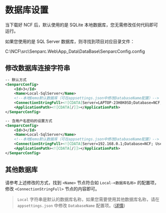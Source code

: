 # 数据库设置

当下载好 NCF 后，默认使用的是 SQLite 本地数据库，您无需修改任何代码即可运行。

如果您使用的是 SQL Server 数据库，则寻找到项目对应目录文件：

C:\NCF\src\Senparc.Web\App_Data\DataBase\SenparcConfig.config

## 修改数据库连接字符串

```xml
-- 默认方式
<SenparcConfig>
    <Id>3</Id>
    <Name>Local-SqlServer</Name>
    <!--本地Demo默认数据库（可在appsettings.json中修改DatabaseName配置）-->
    <ConnectionStringFull><![CDATA[Server=LAPTOP-23H8K0SD;Database=NCF; initial catalog=NCF;integrated security=True;MultipleActiveResultSets=True;App=EntityFramework]]></ConnectionStringFull>
    <ApplicationPath><![CDATA[/]]></ApplicationPath>
</SenparcConfig>

-- 含用户名密码的设置方式
<SenparcConfig>
    <Id>3</Id>
    <Name>Local-SqlServer</Name>
    <!--本地Demo默认数据库（可在appsettings.json中修改DatabaseName配置）-->
    <ConnectionStringFull><![CDATA[Server=192.168.0.1;Database=NCF; User ID=sa; Password=123456;Application Name=zmz]]></ConnectionStringFull>
    <ApplicationPath><![CDATA[/]]></ApplicationPath>
</SenparcConfig>
```

## 其他数据库

请参考上述修改的方式，找到 `<Name>` 节点符合如 `Local-<数据库名称>` 的配置项，修改 `<ConnectionStringFull>` 节点的内容即可。

> `Local` 字符串是默认的数据库名称，如果您需要使用其他数据库名称，请在 `appsettings.json` 中修改 `DatabaseName` 配置项。([详情](/start/config/appsettings.html#senparccoresetting-节点配置))